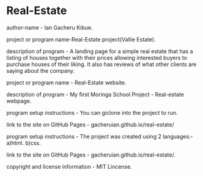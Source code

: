 # Real-Estate
author-name - Ian Gacheru Kibue.

project or program name-Real-Estate project(Vallie Estate).

description of program - A landing page for a simple real estate that has a listing of houses together with their prices allowing interested buyers to purchase houses of their liking. It also has reviews of what other clients are saying about the company.

project or program name - Real-Estate website.
 
description of program -  My first Moringa School Project - Real-estate webpage.

program setup instructions - You can giclone into the project to run.
 
link to the site on GitHub Pages - gacheruian.github.io/real-estate/

program setup instructions - The project was created using 2 languages:- a)html.
                                                                         b)css.
                              
                                                                         
link to the site on GitHub Pages - gacheruian.github.io/real-estate/.

copyright and license information - MIT Lincense.
